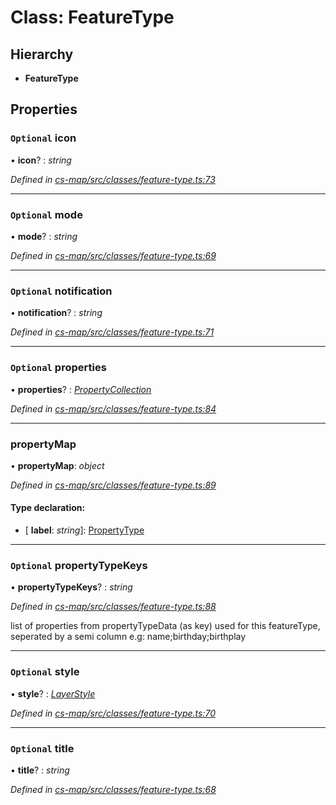 # Class: FeatureType

## Hierarchy

* **FeatureType**

## Properties

### `Optional` icon

• **icon**? : *string*

*Defined in [cs-map/src/classes/feature-type.ts:73](https://github.com/RichardHovenkamp/csnext/blob/0e0b9b29/packages/cs-map/src/classes/feature-type.ts#L73)*

___

### `Optional` mode

• **mode**? : *string*

*Defined in [cs-map/src/classes/feature-type.ts:69](https://github.com/RichardHovenkamp/csnext/blob/0e0b9b29/packages/cs-map/src/classes/feature-type.ts#L69)*

___

### `Optional` notification

• **notification**? : *string*

*Defined in [cs-map/src/classes/feature-type.ts:71](https://github.com/RichardHovenkamp/csnext/blob/0e0b9b29/packages/cs-map/src/classes/feature-type.ts#L71)*

___

### `Optional` properties

• **properties**? : *[PropertyCollection](../modules/_cs_map_src_classes_feature_type_.md#propertycollection)*

*Defined in [cs-map/src/classes/feature-type.ts:84](https://github.com/RichardHovenkamp/csnext/blob/0e0b9b29/packages/cs-map/src/classes/feature-type.ts#L84)*

___

###  propertyMap

• **propertyMap**: *object*

*Defined in [cs-map/src/classes/feature-type.ts:89](https://github.com/RichardHovenkamp/csnext/blob/0e0b9b29/packages/cs-map/src/classes/feature-type.ts#L89)*

#### Type declaration:

* \[ **label**: *string*\]: [PropertyType](_cs_map_src_classes_feature_type_.propertytype.md)

___

### `Optional` propertyTypeKeys

• **propertyTypeKeys**? : *string*

*Defined in [cs-map/src/classes/feature-type.ts:88](https://github.com/RichardHovenkamp/csnext/blob/0e0b9b29/packages/cs-map/src/classes/feature-type.ts#L88)*

list of properties from propertyTypeData (as key) used for this featureType, seperated by a semi column
e.g: name;birthday;birthplay

___

### `Optional` style

• **style**? : *[LayerStyle](_cs_map_src_classes_layer_style_.layerstyle.md)*

*Defined in [cs-map/src/classes/feature-type.ts:70](https://github.com/RichardHovenkamp/csnext/blob/0e0b9b29/packages/cs-map/src/classes/feature-type.ts#L70)*

___

### `Optional` title

• **title**? : *string*

*Defined in [cs-map/src/classes/feature-type.ts:68](https://github.com/RichardHovenkamp/csnext/blob/0e0b9b29/packages/cs-map/src/classes/feature-type.ts#L68)*
